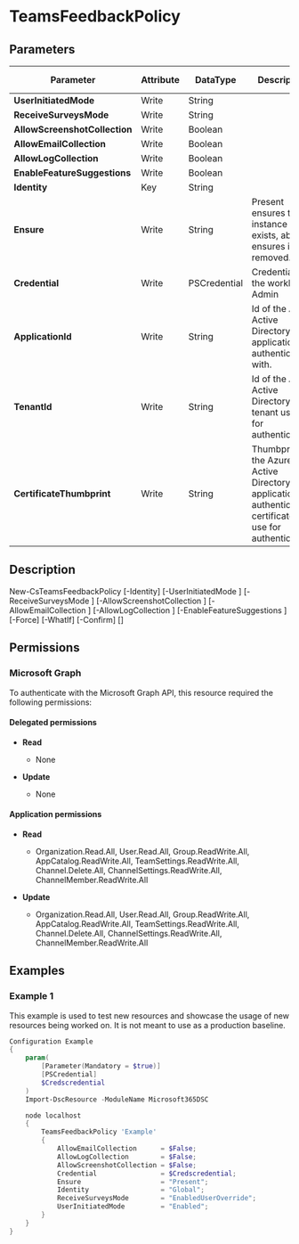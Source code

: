 ﻿# TeamsFeedbackPolicy

## Parameters

| Parameter | Attribute | DataType | Description | Allowed Values |
| --- | --- | --- | --- | --- |
| **UserInitiatedMode** | Write | String | | |
| **ReceiveSurveysMode** | Write | String | | |
| **AllowScreenshotCollection** | Write | Boolean | | |
| **AllowEmailCollection** | Write | Boolean | | |
| **AllowLogCollection** | Write | Boolean | | |
| **EnableFeatureSuggestions** | Write | Boolean | | |
| **Identity** | Key | String | | |
| **Ensure** | Write | String | Present ensures the instance exists, absent ensures it is removed. | `Present`, `Absent` |
| **Credential** | Write | PSCredential | Credentials of the workload's Admin | |
| **ApplicationId** | Write | String | Id of the Azure Active Directory application to authenticate with. | |
| **TenantId** | Write | String | Id of the Azure Active Directory tenant used for authentication. | |
| **CertificateThumbprint** | Write | String | Thumbprint of the Azure Active Directory application's authentication certificate to use for authentication. | |


## Description


New-CsTeamsFeedbackPolicy [-Identity] <string> [-UserInitiatedMode <string>] [-ReceiveSurveysMode <string>] [-AllowScreenshotCollection <bool>] [-AllowEmailCollection <bool>] [-AllowLogCollection <bool>] [-EnableFeatureSuggestions <bool>] [-Force] [-WhatIf] [-Confirm] [<CommonParameters>]


## Permissions

### Microsoft Graph

To authenticate with the Microsoft Graph API, this resource required the following permissions:

#### Delegated permissions

- **Read**

    - None

- **Update**

    - None

#### Application permissions

- **Read**

    - Organization.Read.All, User.Read.All, Group.ReadWrite.All, AppCatalog.ReadWrite.All, TeamSettings.ReadWrite.All, Channel.Delete.All, ChannelSettings.ReadWrite.All, ChannelMember.ReadWrite.All

- **Update**

    - Organization.Read.All, User.Read.All, Group.ReadWrite.All, AppCatalog.ReadWrite.All, TeamSettings.ReadWrite.All, Channel.Delete.All, ChannelSettings.ReadWrite.All, ChannelMember.ReadWrite.All

## Examples

### Example 1

This example is used to test new resources and showcase the usage of new resources being worked on.
It is not meant to use as a production baseline.

```powershell
Configuration Example
{
    param(
        [Parameter(Mandatory = $true)]
        [PSCredential]
        $Credscredential
    )
    Import-DscResource -ModuleName Microsoft365DSC

    node localhost
    {
        TeamsFeedbackPolicy 'Example'
        {
            AllowEmailCollection      = $False;
            AllowLogCollection        = $False;
            AllowScreenshotCollection = $False;
            Credential                = $Credscredential;
            Ensure                    = "Present";
            Identity                  = "Global";
            ReceiveSurveysMode        = "EnabledUserOverride";
            UserInitiatedMode         = "Enabled";
        }
    }
}
```

